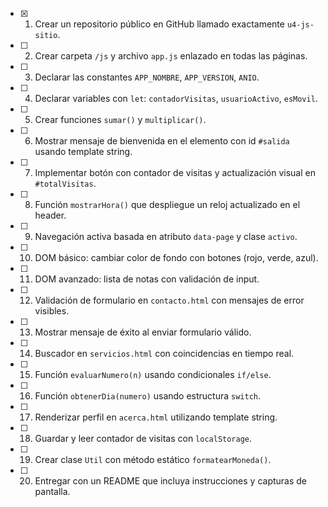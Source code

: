 - [x] 1. Crear un repositorio público en GitHub llamado exactamente `u4-js-sitio`.
- [ ] 2. Crear carpeta `/js` y archivo `app.js` enlazado en todas las páginas.
- [ ] 3. Declarar las constantes `APP_NOMBRE`, `APP_VERSION`, `ANIO`.
- [ ] 4. Declarar variables con `let`: `contadorVisitas`, `usuarioActivo`, `esMovil`.
- [ ] 5. Crear funciones `sumar()` y `multiplicar()`.
- [ ] 6. Mostrar mensaje de bienvenida en el elemento con id `#salida` usando template string.
- [ ] 7. Implementar botón con contador de visitas y actualización visual en `#totalVisitas`.
- [ ] 8. Función `mostrarHora()` que despliegue un reloj actualizado en el header.
- [ ] 9. Navegación activa basada en atributo `data-page` y clase `activo`.
- [ ] 10. DOM básico: cambiar color de fondo con botones (rojo, verde, azul).
- [ ] 11. DOM avanzado: lista de notas con validación de input.
- [ ] 12. Validación de formulario en `contacto.html` con mensajes de error visibles.
- [ ] 13. Mostrar mensaje de éxito al enviar formulario válido.
- [ ] 14. Buscador en `servicios.html` con coincidencias en tiempo real.
- [ ] 15. Función `evaluarNumero(n)` usando condicionales `if/else`.
- [ ] 16. Función `obtenerDia(numero)` usando estructura `switch`.
- [ ] 17. Renderizar perfil en `acerca.html` utilizando template string.
- [ ] 18. Guardar y leer contador de visitas con `localStorage`.
- [ ] 19. Crear clase `Util` con método estático `formatearMoneda()`.
- [ ] 20. Entregar con un README que incluya instrucciones y capturas de pantalla.
